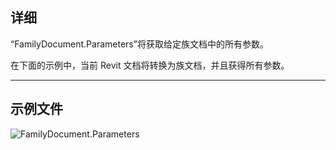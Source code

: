 ## 详细
“FamilyDocument.Parameters”将获取给定族文档中的所有参数。

在下面的示例中，当前 Revit 文档将转换为族文档，并且获得所有参数。
___
## 示例文件

![FamilyDocument.Parameters](./Revit.Application.FamilyDocument.Parameters_img.jpg)
